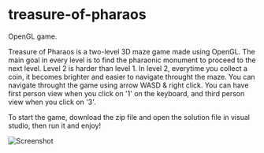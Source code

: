 # treasure-of-pharaos
OpenGL game.

Treasure of Pharaos is a two-level 3D maze game made using OpenGL. The main goal in every level is to find the pharaonic monument to proceed to the next level. Level 2 is harder than level 1. In level 2, everytime you collect a coin, it becomes brighter and easier to navigate throught the maze. You can navigate throught the game using arrow WASD & right click. You can have first person view when you click on '1' on the keyboard, and third person view when you click on '3'.

To start the game, download the zip file and open the solution file in visual studio, then run it and enjoy!

![Screenshot](https://github.com/danielashrafk/treasure-of-pharaos/blob/master/textures/top%20-%201.png)
